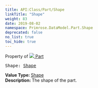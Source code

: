 ```yaml
---
title: API:Class/Part/Shape
linkTitle: "Shape"
weight: 83
date: 2019-08-02
namespace: Primrose.DataModel.Part.Shape
deprecated: false
no_list: true
toc_hide: true
---
```

Property of <a href="/docs/api-reference/Class/Part"><img src="/icons/silk/brick.png"/>&nbsp;Part</a>
<pre class="method-declaration">
Shape: <a class="type" href="/docs/api-reference/Enum/Shape">Shape</a></pre>
<b>Value Type: </b>
<a class="type" href="/docs/api-reference/Enum/Shape">Shape</a>
<br/>
<b>Description: </b>
The shape of the part.

